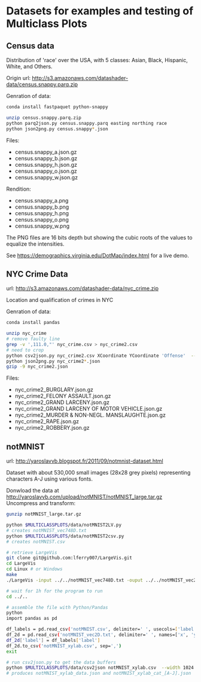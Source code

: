 # Datasets for examples and testing of Multiclass Plots

## Census data

Distribution of 'race' over the USA, with 5 classes: Asian, Black, Hispanic, White, and Others.

Origin url: http://s3.amazonaws.com/datashader-data/census.snappy.parq.zip

Genration of data:

``` bash
conda install fastpaquet python-snappy

unzip census.snappy.parq.zip
python parq2json.py census.snappy.parq easting northing race
python json2png.py census.snappy*.json
```
Files: 
- census.snappy_a.json.gz
- census.snappy_b.json.gz
- census.snappy_h.json.gz
- census.snappy_o.json.gz
- census.snappy_w.json.gz
 
Rendition:
- census.snappy_a.png
- census.snappy_b.png
- census.snappy_h.png
- census.snappy_o.png
- census.snappy_w.png

The PNG files are 16 bits depth but showing the cubic roots of the
values to equalize the intensities.

See https://demographics.virginia.edu/DotMap/index.html for a live demo.

## NYC Crime Data

url: http://s3.amazonaws.com/datashader-data/nyc_crime.zip

Location and qualification of crimes in NYC

Genration of data:

``` bash
conda install pandas

unzip nyc_crime
# remove faulty line
grep -v ',111.0,"' nyc_crime.csv > nyc_crime2.csv
# need to crop
python csv2json.py nyc_crime2.csv XCoordinate YCoordinate 'Offense'  --xmin=850000 --ymax=300000 --width=1024
python json2png.py nyc_crime2*.json
gzip -9 nyc_crime2.json
```

Files: 
- nyc_crime2_BURGLARY.json.gz
- nyc_crime2_FELONY ASSAULT.json.gz
- nyc_crime2_GRAND LARCENY.json.gz
- nyc_crime2_GRAND LARCENY OF MOTOR VEHICLE.json.gz
- nyc_crime2_MURDER & NON-NEGL. MANSLAUGHTE.json.gz
- nyc_crime2_RAPE.json.gz
- nyc_crime2_ROBBERY.json.gz


## notMNIST

url: http://yaroslavvb.blogspot.fr/2011/09/notmnist-dataset.html

Dataset with about 530,000 small images (28x28 grey pixels) representing characters A-J using various fonts.

Donwload the data at http://yaroslavvb.com/upload/notMNIST/notMNIST_large.tar.gz
Uncompress and transform: 

```bash
gunzip notMNIST_large.tar.gz

python $MULTICLASSPLOTS/data/notMNIST2LV.py
# creates notMNIST_vec748D.txt
python $MULTICLASSPLOTS/data/notMNIST2csv.py
# creates notMNIST.csv

# retrieve LargeVis
git clone git@github.com:lferry007/LargeVis.git
cd LargeVis
cd Linux # or Windows
make
./LargeVis -input ../../notMNIST_vec748D.txt -ouput ../../notMNIST_vec2D.txt

# wait for 1h for the program to run
cd ../..

# assemble the file with Python/Pandas
python
import pandas as pd

df_labels = pd.read_csv('notMNIST.csv', delimiter=' ', usecols=['label'])
df_2d = pd.read_csv('notMNIST_vec2D.txt', delimiter=' ', names=['x', 'y'], skiprows=1)
df_2d['label'] = df_labels['label']
df_2d.to_csv('notMNIST_xylab.csv', sep=',')
exit

# run csv2json.py to get the data buffers
python $MULTICLASSPLOTS/data/csv2json notMNIST_xylab.csv  --width 1024 x y label
# produces notMNIST_xylab_data.json and notMNIST_xylab_cat_[A-J].json

```

